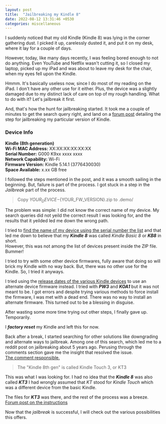 ```yaml
---
layout: post
title:  "Jailbreaking my Kindle 8"
date: 2022-08-12 13:31:46 +0530
categories: miscellaneous
---
```


I suddenly noticed that my old Kindle (Kindle 8) was lying in the corner gathering dust. I picked it up, carelessly dusted it, and put it on my desk, where it lay for a couple of days.

However, today, like many days recently, I was feeling bored enough to not do anything. Even YouTube and Netflix wasn't cutting it, so I closed my laptop, picked up my iPad and was about to leave my desk for the chair, when my eyes fell upon the Kindle.

Hmmm. It's basically useless now, since I do most of my reading on the iPad. I don't have any other use for it either. Plus, the device was a slightly damaged due to my distinct lack of care on top of my rough handling. What to do with it? Let's jailbreak it first.

And, that's how the hunt for jailbreaking started. It took me a couple of minutes to get the search query right, and land on a [forum post](https://www.mobileread.com/forums/showthread.php?t=346037) detailing the step for jailbreaking my particular version of Kindle.

### Device Info
**Kindle (8th generation)** <br>
**Wi-Fi MAC Address:** XX:XX:XX:XX:XX:XX<br>
**Serial Number:** G000 K9xx xxxx xxxx<br>
**Network Capability:** Wi-Fi<br>
**Firmware Version:** Kindle 5.14.1 (3776430030)<br>
**Space Available:** x.xx GB free<br>

I followed the steps mentioned in the post, and it was a smooth sailing in the beginning. But, failure is part of the process. I got stuck in a step in the _Jailbreak_ part of the process. <br>
> Copy ${YOUR_DEVICE}-${YOUR_FW_VERSION}.zip to .demo/

The problem was simple: I did not know the correct name of my device. My search queries did not yeild the correct result I was looking for, and the results that it yeilded led me down the wrong path.

I tried to [find the name of my device using the serial number the list](https://www.howtogeek.com/733834/how-to-tell-what-kindle-model-you-have/#moka_anchor_how_to_tell_table) and that led me down to believe that my **_Kindle 8_** was called _Kindle Basic 8_ or **_KB8_** in short.<br>
However, this was not among the list of devices present inside the ZIP file. Bummer!

I tried to try with some other device firmwares, fully aware that doing so will brick my Kindle with no way back. But, there was no other use for the Kindle. So, I tried it anyways.

I tried using the [release dates of the various Kindle devices](https://en.wikipedia.org/wiki/Amazon_Kindle) to use an alternate device firmware instead. I tried with **_PW3_** and **_KOA1_** but it was not meant to be. I got errors and despite trying various methods to force install the firmware, I was met with a dead end. There was no way to install an alternate firmware. This turned out to be a blessing in disguise.

After wasting some more time trying out other steps, I finally gave up. Temporarily.

I **_factory reset_** my Kindle and left this for now.

Back after a break, I started searching for other solutions like downgrading and alternate ways to jailbreak. Among one of this search, which led me to a reddit post on jailbreaking about 5 years ago. Perusing through the comments section gave me the insight that resolved the issue. <br>
[The comment responsible.](https://www.reddit.com/r/kindle/comments/752ece/comment/do3gsi5/?utm_source=share&utm_medium=web2x&context=3)

> The "Kindle 8th gen" is called Kindle Touch 3, or KT3

This was what I was looking for. I had no idea that the **_Kindle 8_** was also called **_KT3_** I had wrongly assumed that _KT_ stood for _Kindle Touch_ which was a different device from the basic Kindle.

The files for **_KT3_** was there, and the rest of the process was a breeze. <br>
[Forum post on the instructions](https://www.mobileread.com/forums/showthread.php?t=346037)

Now that the _jailbreak_ is successful, I will check out the various possibilities this offers.

